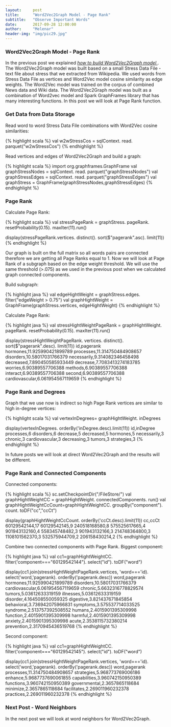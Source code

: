 ```yaml
---
layout:     post
title:      "Word2Vec2Graph Model - Page Rank"
subtitle:   "Observe Important Words"
date:       2017-09-28 12:00:00
author:     "Melenar"
header-img: "img/pic29.jpg"
---
```


<p><h3>Word2Vec2Graph Model - Page Rank</h3>

In the previous post we explained
<i><a href="https://sparklingdataocean.github.io/gh-pages/2017/09/17/word2vec2graph/">how to build Word2Vec2Graph model </a></i>. The Word2Vec2Graph model was built based on a small Stress Data File - text file about stress that we extracted from Wikipedia. We used words from Stress Data File as vertices and Word2Vec model cosine similarity as edge weights. The Word2Vec model was trained on the corpus of combined News data and Wiki data. The Word2Vec2Graph model was built as a combination of Word2vec model and Spark GraphFrames library that has many interesting functions. In this post we will look at Page Rank function.
</p>



<p><h3>Get Data from Data Storage</h3>
Read word to word Stress Data File combinations with Word2Vec cosine similarities: </p>
{% highlight scala %}
val w2wStressCos = sqlContext.
   read.
   parquet("w2wStressCos")
{% endhighlight %}

Read vertices and edges of Word2Vec2Graph and build a graph: </p>
{% highlight scala %}
import org.graphframes.GraphFrame
val graphStressNodes = sqlContext.
   read.
   parquet("graphStressNodes")
val graphStressEdges = sqlContext.
   read.
   parquet("graphStressEdges")
val graphStress = GraphFrame(graphStressNodes,graphStressEdges)
{% endhighlight %}

<p><h3>Page Rank</h3>
Calculate Page Rank: </p>
{% highlight scala %}
val stressPageRank = graphStress.
   pageRank.
   resetProbability(0.15).
   maxIter(11).run()

display(stressPageRank.vertices.
   distinct().
   sort($"pagerank".asc).
   limit(11))
{% endhighlight %}

<p>Our graph is built on the full matrix so all words pairs are connected therefore we are getting all Page Ranks equal to 1. Now we will look at Page Rank of a subgraph based on the edge weight threshold. We will use the same threshold (>.075) as we used in the previous post when we calculated graph  connected components.</p>
<p>Build subgraph: </p>
{% highlight java %}
val edgeHightWeight = graphStress.edges.
   filter("edgeWeight > 0.75")
val graphHightWeight = GraphFrame(graphStress.vertices, edgeHightWeight)
{% endhighlight %}

<p>Calculate Page Rank: </p>
{% highlight java %}
val stressHightWeightPageRank = graphHightWeight.
   pageRank.
   resetProbability(0.15).
   maxIter(11).run()

display(stressHightWeightPageRank.
   vertices.
   distinct().
   sort($"pagerank".desc).
   limit(11))
id,pagerank
hormones,11.925990421899789
processes,11.314750484908657
disorders,10.58017031766379
necessarily,9.314082346458498
decreased,7.890450585933449
decrease,7.7083413274183785
worries,6.90389557706388
methods,6.90389557706388
interact,6.90389557706388
second,6.90389557706388
cardiovascular,6.061954567119659
{% endhighlight %}

<p><h3>Page Rank and Degrees</h3>
Graph that we use now is indirect so high Page Rank vertices are similar to high in-degree vertices: </p>
{% highlight scala %}
val vertexInDegrees= graphHightWeight.
   inDegrees

display(vertexInDegrees.
   orderBy('inDegree.desc).limit(11))
id,inDegree
processes,6
disorders,6
decrease,5
decreased,5
hormones,5
necessarily,3
chronic,3
cardiovascular,3
decreasing,3
tumors,3
strategies,3
{% endhighlight %}

<p>In future posts we will look at direct Word2Vec2Graph and the results will be different.</p>

<p><h3>Page Rank and Connected Components</h3>
Connected components: </p>
{% highlight scala %}
sc.setCheckpointDir("/FileStore/")
val graphHightWeightCC = graphHightWeight.
   connectedComponents.
   run()
val graphHightWeightCcCount=graphHightWeightCC.
   groupBy("component").
   count.
   toDF("cc","ccCt")

display(graphHightWeightCcCount.
   orderBy('ccCt.desc).limit(11))
cc,ccCt
60129542144,17
60129542145,9
240518168580,8
575525617665,4
901943132160,4
558345748482,3
901943132166,3
214748364800,3
1108101562370,3
532575944709,2
206158430214,2
{% endhighlight %}

<p>Combine two connected components with Page Rank. Biggest component: </p>
{% highlight java %}
val cc1=graphHightWeightCC.
   filter('component==="60129542144").
   select("id").
   toDF("word")

display(cc1.join(stressHightWeightPageRank.vertices,
   'word==='id).
   select('word,'pagerank).
   orderBy('pagerank.desc))
word,pagerank
hormones,11.925990421899789
disorders,10.58017031766379
cardiovascular,6.061954567119659
chronic,5.6632316778829574
tumors,5.03612633319159
illnesses,5.03612633319159
disorder,4.164508550059325
digestive,3.821437671845854
behavioral,3.736942075966831
symptoms,3.575537714033525
syndrome,2.513757392508552
humans,2.4015901395309998
function,2.4015901395309998
harmful,2.4015901395309998
anxiety,2.4015901395309998
acute,2.3538115732380214
prevention,2.3170945436519768
{% endhighlight %}

<p>Second component: </p>
{% highlight java %}
val cc1=graphHightWeightCC.
   filter('component==="60129542145").
   select("id").
   toDF("word")

display(cc1.join(stressHightWeightPageRank.vertices,
   'word==='id).
   select('word,'pagerank).
   orderBy('pagerank.desc))
word,pagerank
processes,11.314750484908657
strategies,5.968773769006186
enhance,5.9687737690061855
capabilities,3.960742150950389
functions,3.960742150950389
governmental,2.3657865118684
minimize,2.3657865118684
facilitates,2.269011960232378
practices,2.269011960232378
{% endhighlight %}



<p><h3>Next Post - Word Neighbors</h3>
In the next post we will look at word neighbors for Word2Vec2Graph.
</p>
